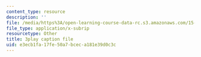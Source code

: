 ```yaml
---
content_type: resource
description: ''
file: /media/https%3A/open-learning-course-data-rc.s3.amazonaws.com/15-071-the-analytics-edge-spring-2017/e3ecb1fa17fe50a7bceca181e39d0c3c_O7AoQhYEdLA.vtt
file_type: application/x-subrip
resourcetype: Other
title: 3play caption file
uid: e3ecb1fa-17fe-50a7-bcec-a181e39d0c3c
---
```

